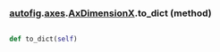 ### [autofig](autofig.md).[axes](autofig.axes.md).[AxDimensionX](autofig.axes.AxDimensionX.md).to_dict (method)


```py

def to_dict(self)

```


